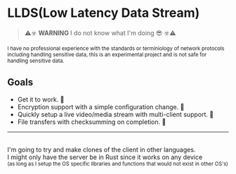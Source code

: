# LLDS(Low Latency Data Stream)
> ⚠️☣️ **WARNING** I do not know what I'm doing 😎 ☣️⚠️

<sup>I have no professional experience with the standards or terminiology of network protocols including handling sensitive data, this is an experimental project and is not safe for handling sensitive data.</sup>

## Goals 
* Get it to work. 🚧
* Encryption support with a simple configuration change. 🚧
* Quickly setup a live video/media stream with multi-client support. 🚧
* File transfers with checksumming on completion. 🚧
---

&nbsp;\
I'm going to try and make clones of the client in other languages.\
I might only have the server be in Rust since it works on any device\
<sup> (as long as I setup the OS specific libraries and functions that would not exist in other OS's) </sup>

